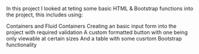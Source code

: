 In this project I looked at teting some basic HTML & Bootstrap functions into the project, this includes using:

Containers and Fluid Containers
Creating an basic input form into the project with required validation
A custom formatted button with one being only viewable at certain sizes 
And a table with some cusrtom Bootstrap functionality
